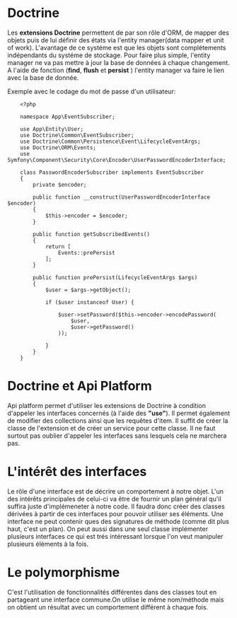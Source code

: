**Doctrine**
===========

Les **extensions Doctrine** permettent de par son rôle d'ORM, de mapper des objets puis de lui définir des états via l'entity manager(data mapper et unit of work). L'avantage de ce systéme est que les objets sont complétements indépendants du systéme de stockage. Pour faire plus simple, l'entity manager ne va pas mettre à jour la base de données à chaque changement.
A l'aide de fonction (**find**, **flush** et **persist** ) l'entity manager va faire le lien avec la base de donnée.

Exemple avec le codage du mot de passe d'un utilisateur:

        <?php

        namespace App\EventSubscriber;

        use App\Entity\User;
        use Doctrine\Common\EventSubscriber;
        use Doctrine\Common\Persistence\Event\LifecycleEventArgs;
        use Doctrine\ORM\Events;
        use Symfony\Component\Security\Core\Encoder\UserPasswordEncoderInterface;

        class PasswordEncoderSubscriber implements EventSubscriber
        {
            private $encoder;

            public function __construct(UserPasswordEncoderInterface $encoder)
            {
                $this->encoder = $encoder;
            }

            public function getSubscribedEvents()
            {
                return [
                    Events::prePersist
                ];
            }

            public function prePersist(LifecycleEventArgs $args)
            {
                $user = $args->getObject();

                if ($user instanceof User) {

                    $user->setPassword($this->encoder->encodePassword(
                        $user,
                        $user->getPassword()
                    ));
                    
                }
            }
        }



**Doctrine et Api Platform**
============================

Api platform permet d'utiliser les extensions de Doctrine à condition d'appeler les interfaces concernés (à l'aide des **"use"**). Il permet également de modifier des collections ainsi que les requêtes d'item.
Il suffit de créer la classe de l'extension et de créer un service pour cette classe. Il ne faut surtout pas oublier d'appeler les interfaces sans lesquels cela ne marchera pas.

**L'intérêt des interfaces**
============================

Le rôle d'une interface est de décrire un comportement à notre objet.
L'un des intérêts principales de celui-ci va être de fournir un plan général qu'il suffira juste d'implémeneter à notre code. Il faudra donc créer des classes dérivées à partir de ces interfaces pour pouvoir utiliser ses éléments. Une interface ne peut contenir ques des signatures de méthode (comme dit plus haut, c'est un plan). On peut aussi dans une seul classe implémenter plusieurs interfaces ce qui est trés intéressant lorsque l'on veut manipuler plusieurs éléments à la fois.

**Le polymorphisme**
====================

C'est l'utilisation de fonctionnalités différentes dans des classes tout en partageant une interface commune.On utilise le même nom/méthode mais on obtient un résultat avec un comportement différent à chaque fois.


